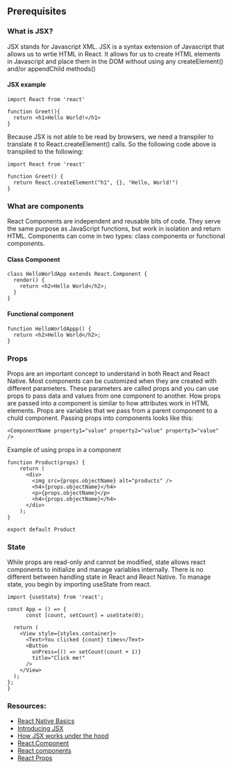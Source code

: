 ## Prerequisites

###

### What is JSX?
JSX stands for Javascript XML. JSX is a syntax extension of Javascript that allows us to wrtie HTML in React. It allows for us to create HTML elements in Javascript and place them in the DOM without using any createElement() and/or appendChild methods()


#### JSX example

```
import React from 'react'

function Greet(){
  return <h1>Hello World!</h1>
}
```
Because JSX is not able to be read by browsers, we need a transpiler to translate it to React.createElement() calls. So the following code above is transpiled to the following:
```
import React from 'react'

function Greet() {
  return React.createElement("h1", {}, "Hello, World!")
}
```


### What are components
React Components are independent and reusable bits of code. They serve the same purpose as JavaScript functions, but work in isolation and return HTML. Components can come in two types: class components or functional components.
#### Class Component
```
class HelloWorldApp extends React.Component {
  render() {
    return <h2>Hello World</h2>;
  }
}
```
#### Functional component
```
function HelloWorldAppp() {
  return <h2>Hello World</h2>;
}
```

### Props
Props are an important concept to understand in both React and React Native. Most components can be customized when they are created with different parameters. These parameters are called props and you can use props to pass data and values from one component to another. How props are passed into a component is similar to how attributes work in HTML elements. Props are variables that we pass from a parent component to a chuld component.
Passing props into components looks like this:
``` 
<ComponentName property1="value" property2="value" property3="value" /> 
```
Example of using props in a component
```
function Product(props) {
    return (
      <div>
        <img src={props.objectName} alt="products" />
        <h4>{props.objectName}</h4>
        <p>{props.objectName}</p>
        <h4>{props.objectName}</h4>
      </div>
    );
}

export default Product
```

### State
While props are read-only and cannot be modified, state allows react components to initialize and manage variables internally. There is no different between handling state in React and React Native. To manage state, you begin by importing useState from react.

```
import {useState} from 'react';

const App = () => {
      const [count, setCount] = useState(0);

  return (
    <View style={styles.container}>
      <Text>You clicked {count} times</Text>
      <Button
        onPress={() => setCount(count + 1)}
        title="Click me!"
      />
    </View>
  );
};
}
```


### Resources:
- [React Native Basics](https://reactnative.dev/docs/tutorial)
- [Introducing JSX](https://legacy.reactjs.org/docs/introducing-jsx.html)
- [How JSX works under the hood](https://www.telerik.com/blogs/how-jsx-react-works-under-hood)
- [React.Component](https://legacy.reactjs.org/docs/react-component.html)
- [React components](https://www.w3schools.com/react/react_components.asp)
- [React Props](https://www.freecodecamp.org/news/how-to-use-props-in-reactjs/)